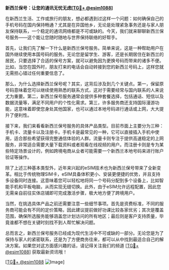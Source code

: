 **新西兰保号：让您的通讯无忧无虑[[TG💪+ @esim1088](https://t.me/s/esim1088)]**

在新西兰生活、工作或旅行的朋友，想必都遇到过这样一个问题：如何确保自己的手机号码在国内保持畅通？尤其是在异国他乡，无论是处理紧急事务还是与家人朋友保持联系，一个稳定的通讯网络都是不可或缺的。今天，我们就来聊聊新西兰保号服务——这个能让您随时随地与世界保持联络的好帮手。

首先，让我们先了解一下什么是新西兰保号服务。简单来说，这是一种帮助用户在国外继续使用本国号码的服务。无论您是留学生、游客，还是长期居住在新西兰的居民，只要选择了合适的保号方案，就可以避免因为更换号码而带来的诸多不便。比如，当您在国外时，朋友打来的电话会自动转接到您的新西兰号码上，这样您就无需担心错过任何重要信息了。

那么，为什么选择新西兰保号呢？其实，这背后涉及到几个关键点。第一，保留原号码意味着您可以继续使用熟悉的联系方式，这对于需要经常与国内联系的人来说尤为重要。第二，新西兰保号服务通常会提供多种套餐选择，包括通话、短信以及数据流量等，满足不同用户的个性化需求。第三，许多服务商还支持国际漫游功能，这意味着即使您身处其他国家，也可以通过本地号码进行通话或上网，大大提升了便利性。

接下来，我们来看看新西兰保号服务的具体产品类型。目前市面上主要分为三种：手机卡、流量卡以及注册卡。手机卡是最常见的一种，它可以直接插入手机中使用，适合那些希望获得完整通信体验的人群。流量卡则专注于提供高速稳定的上网服务，非常适合需要大量下载资料或者观看在线视频的用户。而注册卡则是专为某些特定场景设计的，例如跨境电商从业者可能需要一个新西兰本地号码来进行账户验证等操作。

除了上述三种基本类型外，近年来兴起的eSIM技术也为新西兰保号带来了全新变革。相比于传统物理SIM卡，eSIM具备体积更小、安装更便捷的优势，并且支持多设备同时连接。这意味着您可以轻松地将同一个号码分配到多个设备上，比如智能手机和平板电脑，从而实现无缝切换。此外，由于eSIM允许远程配置，因此您无需亲自前往实体店铺即可完成激活步骤，极大地方便了跨境用户。

当然，在挑选具体产品之前还需要注意一些细节事项。首先是资费标准，不同的服务商可能会有不同的定价策略，因此建议提前做好功课比较各家优劣；其次是覆盖范围，确保所选服务能够涵盖您计划访问的所有地区；最后则是客户支持质量，毕竟谁都不想在关键时刻找不到人帮忙解决问题。

总而言之，新西兰保号服务已经成为现代生活中不可或缺的一部分。无论您是为了保持与家人的紧密联系，还是为了方便商务往来，都可以从中找到最适合自己的解决方案。如果您对这方面感兴趣的话，请记得关注我们的频道 [[TG💪+ @esim1088](https://t.me/s/esim1088)] 获取最新资讯哦！

[[TG💪+ @esim1088](https://t.me/s/esim1088) ![Image](https://i.postimg.cc/4NQfJmqS/Snipaste-2025-05-13-00-14-12.png)]